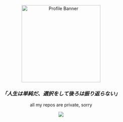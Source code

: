 <div align="center">
<a href="https://static.wikia.nocookie.net/logopedia/images/e/e8/DropoutBear.svg/revision/latest/scale-to-width-down/250?cb=20240115192643">
  <img src="https://static.wikia.nocookie.net/logopedia/images/e/e8/DropoutBear.svg/revision/latest/scale-to-width-down/250?cb=20240115192643" width="250" height="246" alt="Profile Banner">
</a>

<h3><i><b>「人生は単純だ、選択をして後ろは振り返らない」</b></i></h3>
<p>all my repos are private, sorry</p>

<a href="https://raul.cafe">
  <img src="https://img.shields.io/badge/website-9F3443?style=for-the-badge&logo=twitter"/>
</a>
</div>
